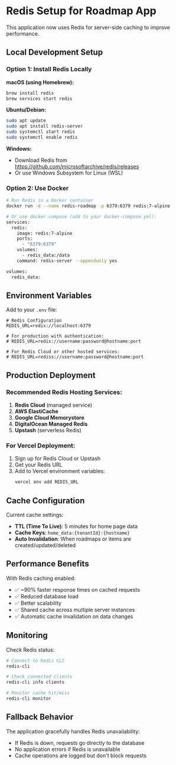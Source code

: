 # Redis Setup for Roadmap App

This application now uses Redis for server-side caching to improve performance.

## Local Development Setup

### Option 1: Install Redis Locally

**macOS (using Homebrew):**
```bash
brew install redis
brew services start redis
```

**Ubuntu/Debian:**
```bash
sudo apt update
sudo apt install redis-server
sudo systemctl start redis
sudo systemctl enable redis
```

**Windows:**
- Download Redis from https://github.com/microsoftarchive/redis/releases
- Or use Windows Subsystem for Linux (WSL)

### Option 2: Use Docker

```bash
# Run Redis in a Docker container
docker run -d --name redis-roadmap -p 6379:6379 redis:7-alpine

# Or use docker-compose (add to your docker-compose.yml):
services:
  redis:
    image: redis:7-alpine
    ports:
      - "6379:6379"
    volumes:
      - redis_data:/data
    command: redis-server --appendonly yes

volumes:
  redis_data:
```

## Environment Variables

Add to your `.env` file:

```env
# Redis Configuration
REDIS_URL=redis://localhost:6379

# For production with authentication:
# REDIS_URL=redis://username:password@hostname:port

# For Redis Cloud or other hosted services:
# REDIS_URL=rediss://username:password@hostname:port
```

## Production Deployment

### Recommended Redis Hosting Services:

1. **Redis Cloud** (managed service)
2. **AWS ElastiCache**
3. **Google Cloud Memorystore**
4. **DigitalOcean Managed Redis**
5. **Upstash** (serverless Redis)

### For Vercel Deployment:

1. Sign up for Redis Cloud or Upstash
2. Get your Redis URL
3. Add to Vercel environment variables:
   ```bash
   vercel env add REDIS_URL
   ```

## Cache Configuration

Current cache settings:
- **TTL (Time To Live)**: 5 minutes for home page data
- **Cache Keys**: `home_data:{tenantId}:{hostname}`
- **Auto Invalidation**: When roadmaps or items are created/updated/deleted

## Performance Benefits

With Redis caching enabled:
- ✅ ~90% faster response times on cached requests
- ✅ Reduced database load
- ✅ Better scalability
- ✅ Shared cache across multiple server instances
- ✅ Automatic cache invalidation on data changes

## Monitoring

Check Redis status:
```bash
# Connect to Redis CLI
redis-cli

# Check connected clients
redis-cli info clients

# Monitor cache hit/miss
redis-cli monitor
```

## Fallback Behavior

The application gracefully handles Redis unavailability:
- If Redis is down, requests go directly to the database
- No application errors if Redis is unavailable
- Cache operations are logged but don't block requests